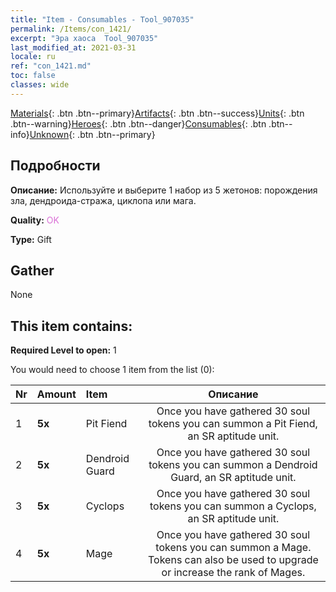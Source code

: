 ```yaml
---
title: "Item - Consumables - Tool_907035"
permalink: /Items/con_1421/
excerpt: "Эра хаоса  Tool_907035"
last_modified_at: 2021-03-31
locale: ru
ref: "con_1421.md"
toc: false
classes: wide
---
```

 [Materials](/ru/Items/){: .btn .btn--primary}[Artifacts](/ru/Items/Artifacts/){: .btn .btn--success}[Units](/ru/Items/Units/){: .btn .btn--warning}[Heroes](/ru/Items/Heroes/){: .btn .btn--danger}[Consumables](/ru/Items/Consumables/){: .btn .btn--info}[Unknown](/ru/Items/Unknown/){: .btn .btn--primary}

## Подробности
 **Описание:** Используйте и выберите 1 набор из 5 жетонов: порождения зла, дендроида-стража, циклопа или мага.

 **Quality:** <span style="color: #DA70D6">OK</span>

 **Type:** Gift

## Gather

  None

## This item contains:

 **Required Level to open:** 1

 You would need to choose 1 item from the list (0):

  | Nr | Amount |     Item    | Описание |
  |:---|:-------|:------------|:-----------:|
  | 1 |  **5x** | Pit Fiend | Once you have gathered 30 soul tokens you can summon a Pit Fiend, an SR aptitude unit.  | 
  | 2 |  **5x** | Dendroid Guard | Once you have gathered 30 soul tokens you can summon a Dendroid Guard, an SR aptitude unit.  | 
  | 3 |  **5x** | Cyclops | Once you have gathered 30 soul tokens you can summon a Cyclops, an SR aptitude unit.  | 
  | 4 |  **5x** | Mage | Once you have gathered 30 soul tokens you can summon a Mage. Tokens can also be used to upgrade or increase the rank of Mages.  | 
